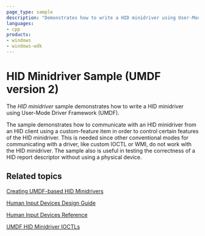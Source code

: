 ```yaml
---
page_type: sample
description: "Demonstrates how to write a HID minidriver using User-Mode Driver Framework (UMDF)."
languages:
- cpp
products:
- windows
- windows-wdk
---
```


<!---
    name: HID Minidriver Sample (UMDF version 2)
    platform: UMDF2
    language: cpp
    category: HID
    description: Demonstrates how to write a HID minidriver using User-Mode Driver Framework (UMDF).
    samplefwlink: http://go.microsoft.com/fwlink/p/?LinkId=617731
--->

# HID Minidriver Sample (UMDF version 2)

The *HID minidriver* sample demonstrates how to write a HID minidriver using User-Mode Driver Framework (UMDF).

The sample demonstrates how to communicate with an HID minidriver from an HID client using a custom-feature item in order to control certain features of the HID minidriver. This is needed since other conventional modes for communicating with a driver, like custom IOCTL or WMI, do not work with the HID minidriver. The sample also is useful in testing the correctness of a HID report descriptor without using a physical device.

## Related topics

[Creating UMDF-based HID Minidrivers](http://msdn.microsoft.com/en-us/library/windows/hardware/hh439579)

[Human Input Devices Design Guide](http://msdn.microsoft.com/en-us/library/windows/hardware/ff539952)

[Human Input Devices Reference](http://msdn.microsoft.com/en-us/library/windows/hardware/ff539956)

[UMDF HID Minidriver IOCTLs](http://msdn.microsoft.com/en-us/library/windows/hardware/hh463977)
